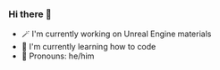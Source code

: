 ### Hi there 👋

- 🪄 I'm currently working on Unreal Engine materials 
- 🚀 I'm currently learning how to code 
- 🍤 Pronouns: he/him

<!--
**JacoboLng/JacoboLng** is a ✨ _special_ ✨ repository because its `README.md` (this file) appears on your GitHub profile.

Here are some ideas to get you started:

- 🔭 I’m currently working on ...
- 🌱 I’m currently learning ...
- 👯 I’m looking to collaborate on ...
- 🤔 I’m looking for help with ...
- 💬 Ask me about ...
- 📫 How to reach me: ...
- 😄 Pronouns: ...
- ⚡ Fun fact: ...
-->
